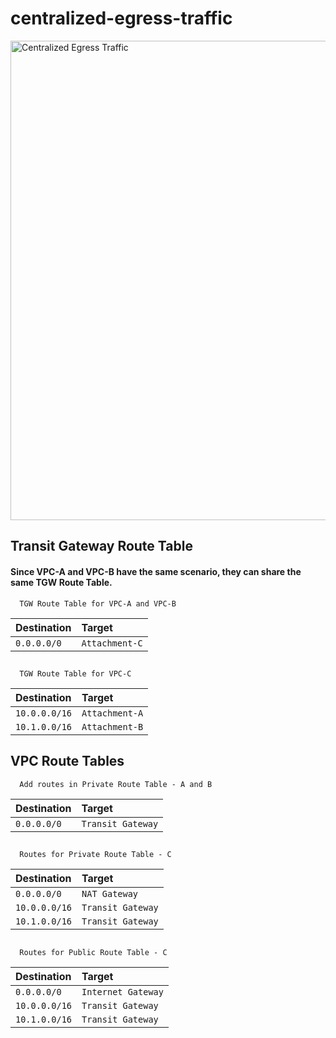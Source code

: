 # centralized-egress-traffic

<img width="767" alt="Centralized Egress Traffic" src="https://github.com/user-attachments/assets/bf80d664-12a0-45a9-9cf7-11f7043f264a">



## Transit Gateway Route Table

#### Since VPC-A and VPC-B have the same scenario, they can share the same TGW Route Table.

```
  TGW Route Table for VPC-A and VPC-B
```

|    Destination     |     Target     | 
|    :--------       |    :-------    | 
|    `0.0.0.0/0`     | `Attachment-C` | 



##
```
  TGW Route Table for VPC-C
```

|    Destination     |     Target       | 
|    :--------       |    :-------      | 
|    `10.0.0.0/16`   |   `Attachment-A` | 
|    `10.1.0.0/16`   |   `Attachment-B` |



## VPC Route Tables

```
  Add routes in Private Route Table - A and B
```

|    Destination     |     Target          | 
|    :--------       |    :-------         | 
|    `0.0.0.0/0`     |   `Transit Gateway` | 


##
```
  Routes for Private Route Table - C
```

|    Destination     |     Target          | 
|    :--------       |    :-------         | 
|    `0.0.0.0/0`     |    `NAT Gateway`    | 
|    `10.0.0.0/16`   |    `Transit Gateway`| 
|    `10.1.0.0/16`   |    `Transit Gateway`| 



##
```
  Routes for Public Route Table - C
```

|    Destination     |     Target            | 
|    :--------       |    :-------           | 
|    `0.0.0.0/0`     |    `Internet Gateway` | 
|    `10.0.0.0/16`   |    `Transit Gateway`  | 
|    `10.1.0.0/16`   |    `Transit Gateway`  | 
